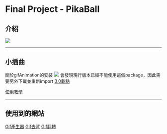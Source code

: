 # Final Project - PikaBall

## 介紹

![](https://i.imgur.com/mz8puxc.jpg)

---
## 小插曲
關於gifAnimation的安裝
![](https://i.imgur.com/aNIt7cn.png)
會發現現行版本已經不能使用這個package，因此需要另外下載並重新import
[3.0載點](https://github.com/extrapixel/gif-animation/blob/3.0/distribution/gifAnimation.zip)

[使用教學](https://www.gushiciku.cn/pl/azMg/zh-tw)

---

## 使用到的網站

[Gif產生器](https://gifmake.com/)
[Gif去背](https://www.unscreen.com/upload)
[Gif翻轉](https://www.online-image-editor.com/)
